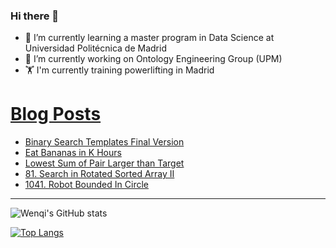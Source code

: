 ### Hi there 👋

- 🌱 I’m currently learning a master program in Data Science at Universidad Politécnica de Madrid
- 🔭 I’m currently working on Ontology Engineering Group (UPM) 
- 🏋️ I'm currently training powerlifting in Madrid

# [Blog Posts](https://www.dev.to/jiangwenqi)
<!-- BLOG-POST-LIST:START -->
- [Binary Search Templates Final Version](https://dev.to/jiangwenqi/binary-search-templates-final-version-3mmf)
- [Eat Bananas in K Hours](https://dev.to/jiangwenqi/eat-bananas-in-k-hours-52pm)
- [Lowest Sum of Pair Larger than Target](https://dev.to/jiangwenqi/lowest-sum-of-pair-larger-than-target-mn7)
- [81. Search in Rotated Sorted Array II](https://dev.to/jiangwenqi/81-search-in-rotated-sorted-array-ii-14en)
- [1041. Robot Bounded In Circle](https://dev.to/jiangwenqi/1041-robot-bounded-in-circle-hib)
<!-- BLOG-POST-LIST:END -->


---

![Wenqi's GitHub stats](https://github-readme-stats.vercel.app/api?username=jiangwenqi&show_icons=true&count_private=true)

[![Top Langs](https://github-readme-stats.vercel.app/api/top-langs/?username=jiangwenqi&layout=compact)](https://github.com/jiangwenqi/github-readme-stats)
